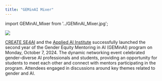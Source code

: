 ```yaml
---
title: "GEMinAI Mixer"
---
```


import GEMinAI_Mixer from '../GEMinAI_Mixer.jpg'; 

<p class="GEMinAI_Mixer" ><img src={GEMinAI_Mixer}/></p>

 [CREATE SE4AI](https://se4ai.org/) and the [Applied AI Institute](https://www.concordia.ca/research/applied-ai-institute.html) successfully launched the second year of the Gender Equity Mentoring in AI (GEMinAI) program on Monday, October 7, 2024. The dynamic networking event celebrated gender-diverse AI professionals and students, providing an opportunity for students to meet each other and connect with mentors participating in the program. Attendees engaged in discussions around key themes related to gender and AI.